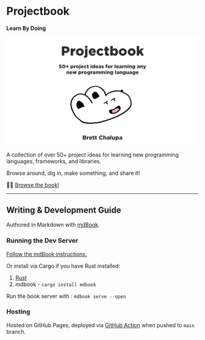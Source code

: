 # Projectbook

**Learn By Doing**

![Cover](src/cover-landscape.webp)

A collection of over 50+ project ideas for learning new programming languages, frameworks, and libraries.

Browse around, dig in, make something, and share it!

👀📖 [Browse the book!](https://projectbook.code.brettchalupa.com)

---

## Writing & Development Guide

Authored in Markdown with [mdBook](https://rust-lang.github.io/mdBook/).

### Running the Dev Server

[Follow the mdBook instructions.](https://rust-lang.github.io/mdBook/guide/installation.html)

Or install via Cargo if you have Rust installed:

1. [Rust](https://www.rust-lang.org/tools/install)
2. mdbook - `cargo install mdbook`

Run the book server with : `mdbook serve --open`

### Hosting

Hosted on GitHub Pages, deployed via [GitHub Action](https://github.com/peaceiris/actions-mdbook) when pushed to `main` branch.
